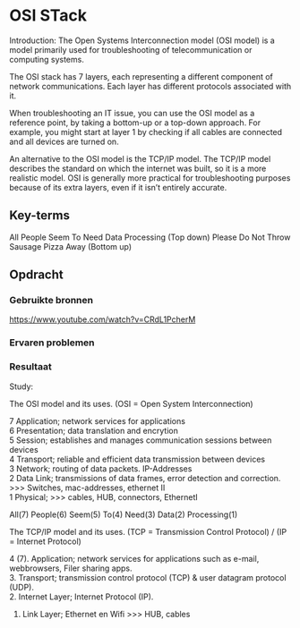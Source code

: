 # OSI STack

Introduction:
The Open Systems Interconnection model (OSI model) is a model primarily used for troubleshooting of telecommunication or computing systems.

The OSI stack has 7 layers, each representing a different component of network communications. Each layer has different protocols associated with it.

When troubleshooting an IT issue, you can use the OSI model as a reference point, by taking a bottom-up or a top-down approach. For example, you might start at layer 1 by checking if all cables are connected and all devices are turned on.

An alternative to the OSI model is the TCP/IP model. The TCP/IP model describes the standard on which the internet was built, so it is a more realistic model. OSI is generally more practical for troubleshooting purposes because of its extra layers, even if it isn’t entirely accurate.

## Key-terms

All People Seem To Need Data Processing (Top down)
Please Do Not Throw Sausage Pizza Away (Bottom up)

## Opdracht

### Gebruikte bronnen

https://www.youtube.com/watch?v=CRdL1PcherM

### Ervaren problemen

### Resultaat

Study:

The OSI model and its uses. (OSI = Open System Interconnection)

7 Application; network services for applications  
6 Presentation; data translation and encrytion  
5 Session; establishes and manages communication sessions between devices  
4 Transport; reliable and efficient data transmission between devices  
3 Network; routing of data packets. IP-Addresses  
2 Data Link; transmissions of data frames, error detection and correction. >>> Switches, mac-addresses,  ethernet II  
1 Physical; >>> cables, HUB, connectors, EthernetI

All(7) People(6) Seem(5) To(4) Need(3) Data(2) Processing(1)

The TCP/IP model and its uses. (TCP = Transmission Control Protocol) / (IP = Internet Protocol)

4 (7). Application; network services for applications such as e-mail, webbrowsers, Filer sharing apps.  
3. Transport; transmission control protocol (TCP) & user datagram protocol (UDP).   
2. Internet Layer; Internet Protocol (IP).
1. Link Layer; Ethernet en Wifi >>> HUB, cables